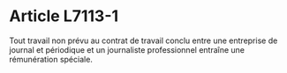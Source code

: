# Article L7113-1

Tout travail non prévu au contrat de travail conclu entre une entreprise de journal et périodique et un journaliste professionnel entraîne une rémunération spéciale.